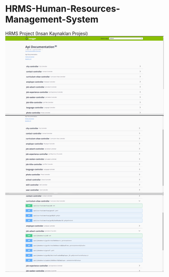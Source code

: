 # HRMS-Human-Resources-Management-System
HRMS Project (Insan Kaynakları Projesi)
![HRMS Swagger Api Documentation](img/HRMS_Image1.png)
![HRMS Swagger Api Documentation](img/HRMS_Image2.png)
![HRMS Swagger Api Documentation](img/HRMS_Image3.png)
